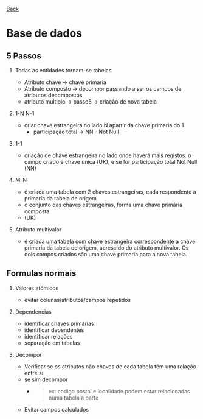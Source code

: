 [Back](../Knowledge.md)

# Base de dados

## 5 Passos

1. Todas as entidades tornam-se tabelas
   - Atributo chave -> chave primaria
   - Atributo composto -> decompor passando a ser os campos de atributos decompostos
   - atributo multiplo -> passo5 -> criação de nova tabela
   
2. 1-N N-1
	- criar chave estrangeira no lado N apartir da chave primaria do 1
     	- participação total -> NN - Not Null

3. 1-1
   - criação de chave estrangeira no lado onde haverá mais registos. o campo criado é chave unica (UK), e se for participação total Not Null (NN)
   
4. M-N
   - é criada uma tabela com 2 chaves estrangeiras, cada respondente a primaria da tabela de origem
   - o conjunto das chaves estrangeiras, forma uma chave primária composta
   - (UK)
   
5. Atributo multivalor

   - é criada uma tabela com chave estrangeira correspondente a chave primaria da tabela de origem, 
acrescido do atributo multivalor. 
Os dois campos criados são uma chave primaria para a nova tabela.
   



## Formulas normais

1. Valores atómicos
   - evitar colunas/atributos/campos repetidos

2. Dependencias
   - identificar chaves primárias  
   - identificar dependentes  
   - identificar relações  
   - separação em tabelas  

3. Decompor
   - Verificar se os atributos não chaves de cada tabela têm uma relação entre si
   - se sim decompor
     - >ex: codigo postal e localidade podem estar relacionadas numa tabela a parte
   - Evitar campos calculados





